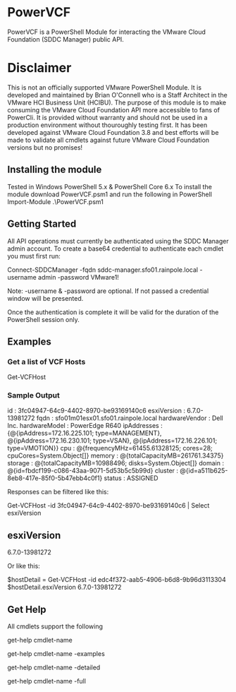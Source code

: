 # PowerVCF
PowerVCF is a PowerShell Module for interacting the VMware Cloud Foundation (SDDC Manager) public API.

# Disclaimer
This is not an officially supported VMware PowerShell Module. It is developed and maintained by Brian O'Connell who is a Staff Architect in the VMware HCI Business Unit (HCIBU). The purpose of this module is to make consuming the VMware Cloud Foundation API more accessible to fans of PowerCli. It is provided without warranty and should not be used in a production environment without thouroughly testing first. It has been developed against VMware Cloud Foundation 3.8 and best efforts will be made to validate all cmdlets against future VMware Cloud Foundation versions but no promises!


## Installing the module
Tested in Windows PowerShell 5.x & PowerShell Core 6.x
To install the module download PowerVCF.psm1 and run the following in PowerShell
Import-Module .\PowerVCF.psm1

## Getting Started
All API operations must currently be authenticated using the SDDC Manager admin account. 
To create a base64 credential to authenticate each cmdlet you must first run:

Connect-SDDCManager -fqdn sddc-manager.sfo01.rainpole.local -username admin -password VMware1!
 
Note: -username & -password are optional. If not passed a credential window will be presented.

Once the authentication is complete it will be valid for the duration of the PowerShell session only.

## Examples
### Get a list of VCF Hosts

Get-VCFHost
### Sample Output

id             : 3fc04947-64c9-4402-8970-be93169140c6
esxiVersion    : 6.7.0-13981272
fqdn           : sfo01m01esx01.sfo01.rainpole.local
hardwareVendor : Dell Inc.
hardwareModel  : PowerEdge R640
ipAddresses    : {@{ipAddress=172.16.225.101; type=MANAGEMENT}, @{ipAddress=172.16.230.101; type=VSAN},
                 @{ipAddress=172.16.226.101; type=VMOTION}}
cpu            : @{frequencyMHz=61455.61328125; cores=28; cpuCores=System.Object[]}
memory         : @{totalCapacityMB=261761.34375}
storage        : @{totalCapacityMB=10988496; disks=System.Object[]}
domain         : @{id=fbdcf199-c086-43aa-9071-5d53b5c5b99d}
cluster        : @{id=a511b625-8eb8-417e-85f0-5b47ebb4c0f1}
status         : ASSIGNED

Responses can be filtered like this:

Get-VCFHost -id 3fc04947-64c9-4402-8970-be93169140c6 | Select esxiVersion

esxiVersion
-----------
6.7.0-13981272

Or like this:

$hostDetail = Get-VCFHost -id edc4f372-aab5-4906-b6d8-9b96d3113304
$hostDetail.esxiVersion
6.7.0-13981272

## Get Help
All cmdlets support the following

get-help cmdlet-name

get-help cmdlet-name -examples

get-help cmdlet-name -detailed

get-help cmdlet-name -full
